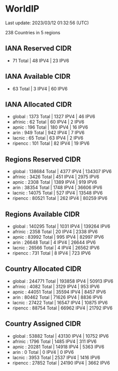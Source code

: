 # WorldIP

Last update: 2023/03/12 01:32:56 (UTC)

238 Countries in 5 regions

## IANA Reserved CIDR

- 71 Total | 48 IPV4 | 23 IPV6

## IANA Available CIDR

- 63 Total | 3 IPV4 | 60 IPV6

## IANA Allocated CIDR

- global : 1373 Total | 1327 IPV4 | 46 IPV6
- afrinic : 62 Total | 60 IPV4 | 2 IPV6
- apnic : 196 Total | 180 IPV4 | 16 IPV6
- arin : 949 Total | 942 IPV4 | 7 IPV6
- lacnic : 65 Total | 63 IPV4 | 2 IPV6
- ripencc : 101 Total | 82 IPV4 | 19 IPV6

## Regions Reserved CIDR

- global : 138684 Total | 4377 IPV4 | 134307 IPV6
- afrinic : 3426 Total | 451 IPV4 | 2975 IPV6
- apnic : 2308 Total | 1389 IPV4 | 919 IPV6
- arin : 38354 Total | 1748 IPV4 | 36606 IPV6
- lacnic : 14075 Total | 527 IPV4 | 13548 IPV6
- ripencc : 80521 Total | 262 IPV4 | 80259 IPV6

## Regions Available CIDR

- global : 140295 Total | 1031 IPV4 | 139264 IPV6
- afrinic : 2358 Total | 20 IPV4 | 2338 IPV6
- apnic : 83992 Total | 995 IPV4 | 82997 IPV6
- arin : 26648 Total | 4 IPV4 | 26644 IPV6
- lacnic : 26566 Total | 4 IPV4 | 26562 IPV6
- ripencc : 731 Total | 8 IPV4 | 723 IPV6

## Country Allocated CIDR

- global : 244771 Total | 193858 IPV4 | 50913 IPV6
- afrinic : 4082 Total | 3129 IPV4 | 953 IPV6
- apnic : 44051 Total | 35594 IPV4 | 8457 IPV6
- arin : 80462 Total | 71626 IPV4 | 8836 IPV6
- lacnic : 27422 Total | 16547 IPV4 | 10875 IPV6
- ripencc : 88754 Total | 66962 IPV4 | 21792 IPV6

## Country Assigned CIDR

- global : 53882 Total | 43130 IPV4 | 10752 IPV6
- afrinic : 1796 Total | 1485 IPV4 | 311 IPV6
- apnic : 20281 Total | 14918 IPV4 | 5363 IPV6
- arin : 0 Total | 0 IPV4 | 0 IPV6
- lacnic : 3953 Total | 2537 IPV4 | 1416 IPV6
- ripencc : 27852 Total | 24190 IPV4 | 3662 IPV6
